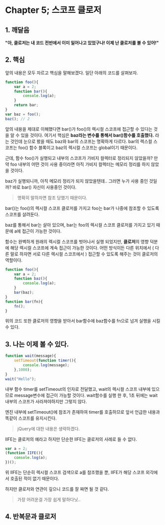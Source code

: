 # Chapter 5; 스코프 클로저

## 1. 깨달음
**"아, 클로저는 내 코드 전반에서 이미 일어나고 있었구나! 이제 난 클로저를 볼 수 있어!"**


## 2. 핵심
앞의 내용은 모두 자르고 핵심을 말해보겠다.
일단 아래의 코드를 살펴보자.

```javascript
function foo(){
	var a = 2;
	function bar(){
		console.log(a);
	}
	return bar;
}
var baz = foo();
baz(); // 2
```
앞의 내용을 제대로 이해했다면 bar()가 foo()의 렉시컬 스코프에 접근할 수 있다는 것을 알 수 있을 것이다.
여기서 핵심은 **baz라는 변수를 통해서 bar()함수를 호출했다.** 라는 것인데
눈으로 봤을 때도 baz와 bar의 스코프는 명확하게 다르다.
bar의 렉스컬 스코프는 foo() 함수 블록이고 baz의 렉시컬 스코프는 global이기 때문이다.

근데, 함수 foo()가 실행되고 내부의 스코프가 가비지 컬렉터로 정리되지 않았을까? 만약 foo 내부의 어떤 것이 사용 중이라면 아직 가비지 컬렉터는 메모리 정리를 하지 않았을 것이다.

baz가 실행되니까, 아직 메모리 정리가 되지 않았을텐데.. 그러면 누가 사용 중인 것일까?
바로 bar() 자신이 사용중인 것이다.
> 명확히 말하자면 참조 당했기 때문이다.

bar()는 foo()의 렉시컬 스코프 클로저를 가지고 foo는 bar가 나중에 참조할 수 있도록 스코프를 살려둔다.

baz를 통해서 bar는 살아 있으며, bar는 foo의 렉시컬 스코프 클로저를 가지고 있기 때문에 a에 접근이 가능한 것이다.

함수는 완벽하게 원래의 렉시컬 스코프를 벗어나서 실행 되었지만, **클로저**의 영향 덕분에 해당 렉시컬 스코프에 계속 접근이 가능한 것이다.
어떤 방식이든 다른 위치에서 ( 다른 말로 하자면 서로 다른 렉시컬 스코프에서 ) 접근할 수 있도록 해주는 것이 클로저의 역할이다.

```javascript
function foo(){
	var a = 2;
	function baz(){
		console.log(a);
	}
	bar(baz);
}
function bar(fn){
	fn();
}
```
위의 코드 또한 클로저의 영향을 받아서 bar함수에 baz함수를 fn으로 넘겨 실행을 시킬 수 있다.

## 3. 나는 이제 볼 수 있다.
```javascript
function wait(message){
	setTimeout(function timer(){
		console.log(message);
	},1000);
}
wait("Hello");
```
내부 함수 timer를 setTimeout의 인자로 전달했고, wait의 렉시컬 스코프 내부에 있으므로 message변수에 접근이 가능할 것이다.
wait함수를 실행 한 후, 1초 뒤에는 wait 내부의 스코프가 사라져야하지만 그렇지 않다.

엔진 내부에 setTimeout()에 참조가 존재하여 timer를 호출하므로 앞서 언급한 내용과 똑같이 스코프를 유지시킨다.

>jQuery에 대한 내용은 생략하겠다.

IIFE는 클로저의 예라고 하지만 단순한 IIFE는 클로저의 사례로 들 수 없다.
```javascript
var a = 2;
(function IIFE(){
	console.log(a);
})();
```
위 IIFE는 단순히 렉시컬 스코프 검색으로 a를 참조했을 뿐, IIFE가 해당 스코프 외각에서 호출된 적이 없기 때문이다.

하지만 클로저와 연관이 깊으니 코드를 잘 짜면 될 것 같다.
> 가장 어려운걸 가장 쉽게 말하다닛..

## 4. 반복문과 클로저


